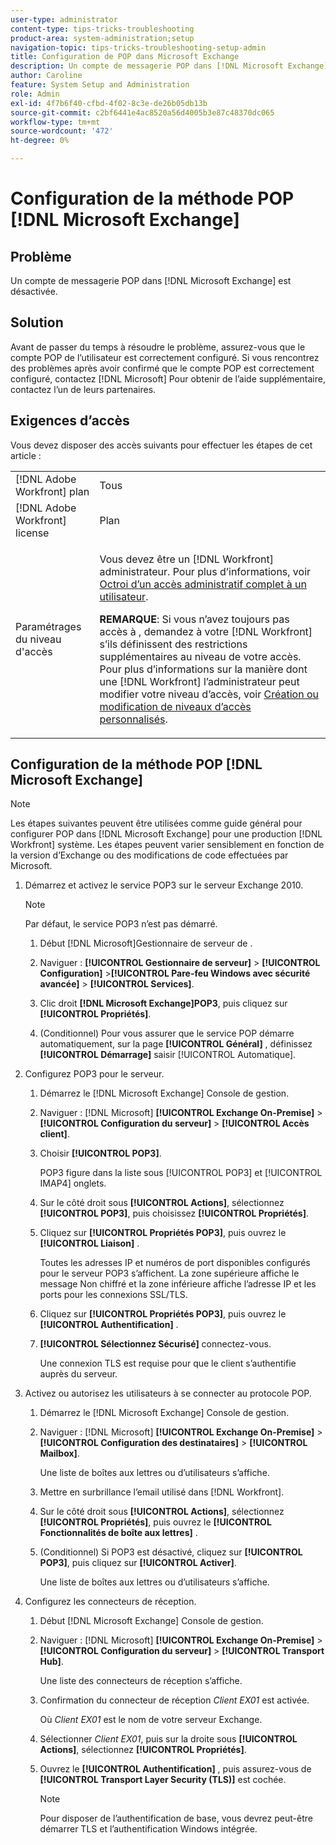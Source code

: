 ```yaml
---
user-type: administrator
content-type: tips-tricks-troubleshooting
product-area: system-administration;setup
navigation-topic: tips-tricks-troubleshooting-setup-admin
title: Configuration de POP dans Microsoft Exchange
description: Un compte de messagerie POP dans [!DNL Microsoft Exchange] est désactivée.
author: Caroline
feature: System Setup and Administration
role: Admin
exl-id: 4f7b6f40-cfbd-4f02-8c3e-de26b05db13b
source-git-commit: c2bf6441e4ac8520a56d4005b3e87c48370dc065
workflow-type: tm+mt
source-wordcount: '472'
ht-degree: 0%

---
```


# Configuration de la méthode POP [!DNL Microsoft Exchange]

## Problème

Un compte de messagerie POP dans [!DNL Microsoft Exchange] est désactivée.

## Solution

Avant de passer du temps à résoudre le problème, assurez-vous que le compte POP de l’utilisateur est correctement configuré. Si vous rencontrez des problèmes après avoir confirmé que le compte POP est correctement configuré, contactez [!DNL Microsoft] Pour obtenir de l’aide supplémentaire, contactez l’un de leurs partenaires.

<!--
<p data-mc-conditions="QuicksilverOrClassic.Draft mode">For instructions on integrating a POP account in Adobe Workfront, see .</p>
-->

## Exigences d’accès

Vous devez disposer des accès suivants pour effectuer les étapes de cet article :

<table style="table-layout:auto"> 
 <col> 
 <col> 
 <tbody> 
  <tr> 
   <td role="rowheader">[!DNL Adobe Workfront] plan</td> 
   <td>Tous</td> 
  </tr> 
  <tr> 
   <td role="rowheader">[!DNL Adobe Workfront] license</td> 
   <td>Plan</td> 
  </tr> 
  <tr> 
   <td role="rowheader">Paramétrages du niveau d'accès</td> 
   <td> <p>Vous devez être un [!DNL Workfront] administrateur. Pour plus d’informations, voir <a href="../../administration-and-setup/add-users/configure-and-grant-access/grant-a-user-full-administrative-access.md" class="MCXref xref">Octroi d’un accès administratif complet à un utilisateur</a>.</p> <p><b>REMARQUE</b>: Si vous n’avez toujours pas accès à , demandez à votre [!DNL Workfront] s’ils définissent des restrictions supplémentaires au niveau de votre accès. Pour plus d’informations sur la manière dont une [!DNL Workfront] l’administrateur peut modifier votre niveau d’accès, voir <a href="../../administration-and-setup/add-users/configure-and-grant-access/create-modify-access-levels.md" class="MCXref xref">Création ou modification de niveaux d’accès personnalisés</a>.</p> </td> 
  </tr> 
 </tbody> 
</table>

## Configuration de la méthode POP [!DNL Microsoft Exchange]

>[!NOTE]
>
>Les étapes suivantes peuvent être utilisées comme guide général pour configurer POP dans [!DNL Microsoft Exchange] pour une production [!DNL Workfront] système. Les étapes peuvent varier sensiblement en fonction de la version d’Exchange ou des modifications de code effectuées par Microsoft.

1. Démarrez et activez le service POP3 sur le serveur Exchange 2010.

   >[!NOTE]
   >
   >Par défaut, le service POP3 n’est pas démarré.

   1. Début [!DNL Microsoft]Gestionnaire de serveur de .
   1. Naviguer : **[!UICONTROL Gestionnaire de serveur]** > **[!UICONTROL Configuration]** >**[!UICONTROL Pare-feu Windows avec sécurité avancée]** > **[!UICONTROL Services]**.

   1. Clic droit **[!DNL Microsoft Exchange]POP3**, puis cliquez sur **[!UICONTROL Propriétés]**.

   1. (Conditionnel) Pour vous assurer que le service POP démarre automatiquement, sur la page **[!UICONTROL Général]** , définissez **[!UICONTROL Démarrage]** saisir [!UICONTROL Automatique].

1. Configurez POP3 pour le serveur.

   1. Démarrez le [!DNL Microsoft Exchange] Console de gestion.
   1. Naviguer : [!DNL Microsoft] **[!UICONTROL Exchange On-Premise]** > **[!UICONTROL Configuration du serveur]** > **[!UICONTROL Accès client]**.

   1. Choisir **[!UICONTROL POP3]**.

      POP3 figure dans la liste sous [!UICONTROL POP3] et [!UICONTROL IMAP4] onglets.

   1. Sur le côté droit sous **[!UICONTROL Actions]**, sélectionnez **[!UICONTROL POP3]**, puis choisissez **[!UICONTROL Propriétés]**.

   1. Cliquez sur **[!UICONTROL Propriétés POP3]**, puis ouvrez le **[!UICONTROL Liaison]** .

      Toutes les adresses IP et numéros de port disponibles configurés pour le serveur POP3 s’affichent. La zone supérieure affiche le message Non chiffré et la zone inférieure affiche l’adresse IP et les ports pour les connexions SSL/TLS.

   1. Cliquez sur **[!UICONTROL Propriétés POP3]**, puis ouvrez le **[!UICONTROL Authentification]** .

   1. **[!UICONTROL Sélectionnez Sécurisé]** connectez-vous.

      Une connexion TLS est requise pour que le client s’authentifie auprès du serveur.

1. Activez ou autorisez les utilisateurs à se connecter au protocole POP.

   1. Démarrez le [!DNL Microsoft Exchange] Console de gestion.
   1. Naviguer : [!DNL Microsoft] **[!UICONTROL Exchange On-Premise]** > **[!UICONTROL Configuration des destinataires]** > **[!UICONTROL Mailbox]**.

      Une liste de boîtes aux lettres ou d’utilisateurs s’affiche.

   1. Mettre en surbrillance l’email utilisé dans [!DNL Workfront].
   1. Sur le côté droit sous **[!UICONTROL Actions]**, sélectionnez **[!UICONTROL Propriétés]**, puis ouvrez le **[!UICONTROL Fonctionnalités de boîte aux lettres]** .

   1. (Conditionnel) Si POP3 est désactivé, cliquez sur **[!UICONTROL POP3]**, puis cliquez sur **[!UICONTROL Activer]**.

      Une liste de boîtes aux lettres ou d’utilisateurs s’affiche.

1. Configurez les connecteurs de réception.

   1. Début [!DNL Microsoft Exchange] Console de gestion.
   1. Naviguer : [!DNL Microsoft] **[!UICONTROL Exchange On-Premise]** > **[!UICONTROL Configuration du serveur]** > **[!UICONTROL Transport Hub]**.

      Une liste des connecteurs de réception s’affiche.

   1. Confirmation du connecteur de réception *Client* *EX01* est activée.

      Où *Client* *EX01* est le nom de votre serveur Exchange.

   1. Sélectionner *Client EX01*, puis sur la droite sous **[!UICONTROL Actions]**, sélectionnez **[!UICONTROL Propriétés]**.

   1. Ouvrez le **[!UICONTROL Authentification]** , puis assurez-vous de **[!UICONTROL Transport Layer Security (TLS)]** est cochée.

      >[!NOTE]
      >
      >Pour disposer de l’authentification de base, vous devrez peut-être démarrer TLS et l’authentification Windows intégrée.
